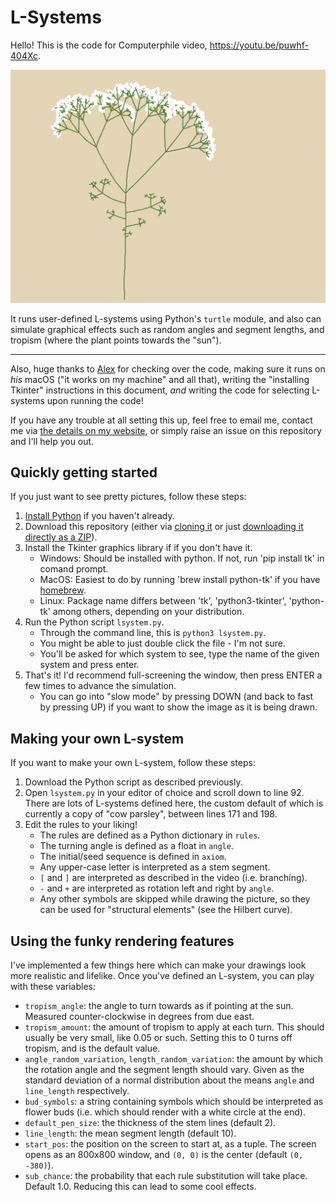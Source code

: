 # L-Systems

Hello! This is the code for  Computerphile video, https://youtu.be/puwhf-404Xc.

![](screenshot.png)

It runs user-defined L-systems using Python's `turtle` module, and also can
simulate graphical effects such as random angles and segment lengths, and
tropism (where the plant points towards the "sun").

---

Also, huge thanks to [Alex](https://github.com/theSecondBlueWizard) for checking
over the code, making sure it runs on *his* macOS ("it works on my machine" and all that),
writing the "installing Tkinter" instructions in this document, *and* writing the code for selecting L-systems upon running the code!

If you have any trouble at all setting this up, feel free to email me, contact me via [the details on my website](https://zacgarby.co.uk), or simply raise an issue on this repository and I'll help you out.

## Quickly getting started

If you just want to see pretty pictures, follow these steps:

 1. [Install Python](https://www.python.org/downloads/) if you haven't already.
 2. Download this repository (either via [cloning it](https://docs.github.com/en/repositories/creating-and-managing-repositories/cloning-a-repository) or just [downloading it directly as a ZIP](https://github.com/zac-garby/lsystems/archive/refs/heads/master.zip)).
 3. Install the Tkinter graphics library if if you don't have it.
      - Windows: Should be installed with python. If not, run 'pip install tk' in comand prompt.
      - MacOS: Easiest to do by running 'brew install python-tk' if you have [homebrew](https://brew.sh/).
      - Linux: Package name differs between 'tk', 'python3-tkinter', 'python-tk' among others, depending on your distribution.
 4. Run the Python script `lsystem.py`.
    - Through the command line, this is `python3 lsystem.py`.
    - You might be able to just double click the file - I'm not sure.
    - You'll be asked for which system to see, type the name of the given system and press enter.
 5. That's it! I'd recommend full-screening the window, then press ENTER a few
    times to advance the simulation.
    - You can go into "slow mode" by pressing DOWN (and back to fast by pressing
      UP) if you want to show the image as it is being drawn.

## Making your own L-system

If you want to make your own L-system, follow these steps:

 1. Download the Python script as described previously.
 2. Open `lsystem.py` in your editor of choice and scroll down to line 92. There are lots of L-systems defined here, the custom default of which is currently a copy of "cow parsley", between lines 171 and 198.
 3. Edit the rules to your liking!
    - The rules are defined as a Python dictionary in `rules`.
    - The turning angle is defined as a float in `angle`.
    - The initial/seed sequence is defined in `axiom`.
    - Any upper-case letter is interpreted as a stem segment.
    - `[` and `]` are interpreted as described in the video (i.e. branching).
    - `-` and `+` are interpreted as rotation left and right by `angle`.
    - Any other symbols are skipped while drawing the picture, so they can be used for "structural elements" (see the Hilbert curve).

## Using the funky rendering features

I've implemented a few things here which can make your drawings look more realistic and lifelike. Once you've defined an L-system, you can play with these variables:

 - `tropism_angle`: the angle to turn towards as if pointing at the sun. Measured counter-clockwise in degrees from due east.
 - `tropism_amount`: the amount of tropism to apply at each turn. This should usually be very small, like 0.05 or such. Setting this to 0 turns off tropism, and is the default value.
 - `angle_random_variation`, `length_random_variation`: the amount by which the rotation angle and the segment length should vary. Given as the standard deviation of a normal distribution about the means `angle` and `line_length` respectively.
 - `bud_symbols`: a string containing symbols which should be interpreted as flower buds (i.e. which should render with a white circle at the end).
 - `default_pen_size`: the thickness of the stem lines (default 2).
 - `line_length`: the mean segment length (default 10).
 - `start_pos`: the position on the screen to start at, as a tuple. The screen opens as an 800x800 window, and `(0, 0)` is the center (default `(0, -380)`).
 - `sub_chance`: the probability that each rule substitution will take place. Default 1.0. Reducing this can lead to some cool effects.
